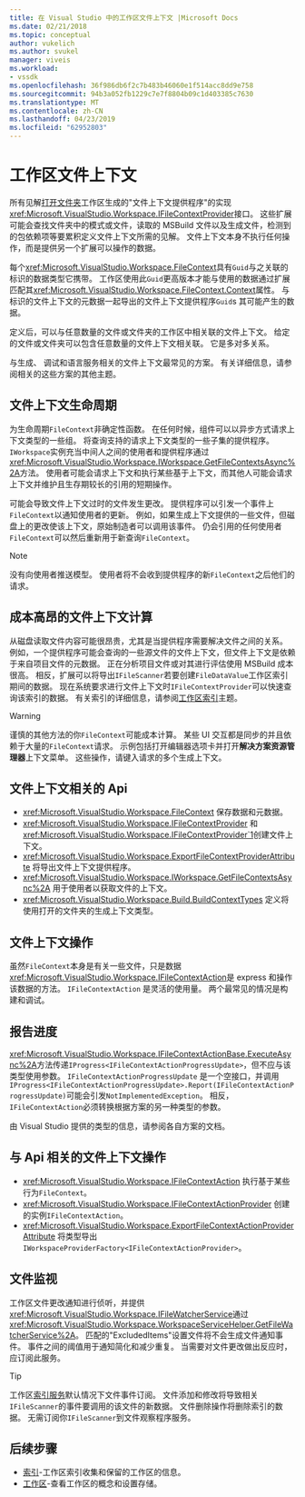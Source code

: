 ```yaml
---
title: 在 Visual Studio 中的工作区文件上下文 |Microsoft Docs
ms.date: 02/21/2018
ms.topic: conceptual
author: vukelich
ms.author: svukel
manager: viveis
ms.workload:
- vssdk
ms.openlocfilehash: 36f986db6f2c7b483b46060e1f514acc8dd9e758
ms.sourcegitcommit: 94b3a052fb1229c7e7f8804b09c1d403385c7630
ms.translationtype: MT
ms.contentlocale: zh-CN
ms.lasthandoff: 04/23/2019
ms.locfileid: "62952803"
---
```

# <a name="workspace-file-contexts"></a>工作区文件上下文

所有见解[打开文件夹](../ide/develop-code-in-visual-studio-without-projects-or-solutions.md)工作区生成的"文件上下文提供程序"的实现<xref:Microsoft.VisualStudio.Workspace.IFileContextProvider>接口。 这些扩展可能会查找文件夹中的模式或文件，读取的 MSBuild 文件以及生成文件，检测到的包依赖项等要累积定义文件上下文所需的见解。 文件上下文本身不执行任何操作，而是提供另一个扩展可以操作的数据。

每个<xref:Microsoft.VisualStudio.Workspace.FileContext>具有`Guid`与之关联的标识的数据类型它携带。 工作区使用此`Guid`更高版本才能与使用的数据通过扩展匹配其<xref:Microsoft.VisualStudio.Workspace.FileContext.Context>属性。 与标识的文件上下文的元数据一起导出的文件上下文提供程序`Guid`s 其可能产生的数据。

定义后，可以与任意数量的文件或文件夹的工作区中相关联的文件上下文。 给定的文件或文件夹可以包含任意数量的文件上下文相关联。 它是多对多关系。

与生成、 调试和语言服务相关的文件上下文最常见的方案。 有关详细信息，请参阅相关的这些方案的其他主题。

## <a name="file-context-lifecycle"></a>文件上下文生命周期

为生命周期`FileContext`非确定性函数。 在任何时候，组件可以以异步方式请求上下文类型的一些组。 将查询支持的请求上下文类型的一些子集的提供程序。 `IWorkspace`实例充当中间人之间的使用者和提供程序通过<xref:Microsoft.VisualStudio.Workspace.IWorkspace.GetFileContextsAsync%2A>方法。 使用者可能会请求上下文和执行某些基于上下文，而其他人可能会请求上下文并维护且生存期较长的引用的短期操作。

可能会导致文件上下文过时的文件发生更改。 提供程序可以引发一个事件上`FileContext`以通知使用者的更新。 例如，如果生成上下文提供的一些文件，但磁盘上的更改使该上下文，原始制造者可以调用该事件。 仍会引用的任何使用者`FileContext`可以然后重新用于新查询`FileContext`。

>[!NOTE]
>没有向使用者推送模型。 使用者将不会收到提供程序的新`FileContext`之后他们的请求。

## <a name="expensive-file-context-computations"></a>成本高昂的文件上下文计算

从磁盘读取文件内容可能很昂贵，尤其是当提供程序需要解决文件之间的关系。 例如，一个提供程序可能会查询的一些源文件的文件上下文，但文件上下文是依赖于来自项目文件的元数据。 正在分析项目文件或对其进行评估使用 MSBuild 成本很高。 相反，扩展可以将导出`IFileScanner`若要创建`FileDataValue`工作区索引期间的数据。 现在系统要求进行文件上下文时`IFileContextProvider`可以快速查询该索引的数据。 有关索引的详细信息，请参阅[工作区索引](workspace-indexing.md)主题。

>[!WARNING]
>谨慎的其他方法的你`FileContext`可能成本计算。 某些 UI 交互都是同步的并且依赖于大量的`FileContext`请求。 示例包括打开编辑器选项卡并打开**解决方案资源管理器**上下文菜单。 这些操作，请键入请求的多个生成上下文。

## <a name="file-context-related-apis"></a>文件上下文相关的 Api

- <xref:Microsoft.VisualStudio.Workspace.FileContext> 保存数据和元数据。
- <xref:Microsoft.VisualStudio.Workspace.IFileContextProvider> 和<xref:Microsoft.VisualStudio.Workspace.IFileContextProvider`1>创建文件上下文。
- <xref:Microsoft.VisualStudio.Workspace.ExportFileContextProviderAttribute> 将导出文件上下文提供程序。
- <xref:Microsoft.VisualStudio.Workspace.IWorkspace.GetFileContextsAsync%2A> 用于使用者以获取文件的上下文。
- <xref:Microsoft.VisualStudio.Workspace.Build.BuildContextTypes> 定义将使用打开的文件夹的生成上下文类型。

## <a name="file-context-actions"></a>文件上下文操作

虽然`FileContext`本身是有关一些文件，只是数据<xref:Microsoft.VisualStudio.Workspace.IFileContextAction>是 express 和操作该数据的方法。 `IFileContextAction` 是灵活的使用量。 两个最常见的情况是构建和调试。

## <a name="reporting-progress"></a>报告进度

<xref:Microsoft.VisualStudio.Workspace.IFileContextActionBase.ExecuteAsync%2A>方法传递`IProgress<IFileContextActionProgressUpdate>`，但不应与该类型使用参数。 `IFileContextActionProgressUpdate` 是一个空接口，并调用`IProgress<IFileContextActionProgressUpdate>.Report(IFileContextActionProgressUpdate)`可能会引发`NotImplementedException`。 相反，`IFileContextAction`必须转换根据方案的另一种类型的参数。

由 Visual Studio 提供的类型的信息，请参阅各自方案的文档。

## <a name="file-context-action-related-apis"></a>与 Api 相关的文件上下文操作

- <xref:Microsoft.VisualStudio.Workspace.IFileContextAction> 执行基于某些行为`FileContext`。
- <xref:Microsoft.VisualStudio.Workspace.IFileContextActionProvider> 创建的实例`IFileContextAction`。
- <xref:Microsoft.VisualStudio.Workspace.ExportFileContextActionProviderAttribute> 将类型导出`IWorkspaceProviderFactory<IFileContextActionProvider>`。

## <a name="file-watching"></a>文件监视

工作区文件更改通知进行侦听，并提供<xref:Microsoft.VisualStudio.Workspace.IFileWatcherService>通过<xref:Microsoft.VisualStudio.Workspace.WorkspaceServiceHelper.GetFileWatcherService%2A>。 匹配的"ExcludedItems"设置文件将不会生成文件通知事件。 事件之间的阈值用于通知简化和减少重复。 当需要对文件更改做出反应时，应订阅此服务。

>[!TIP]
>工作区[索引服务](workspace-indexing.md)默认情况下文件事件订阅。 文件添加和修改将导致相关`IFileScanner`的事件要调用的该文件的新数据。 文件删除操作将删除索引的数据。 无需订阅你`IFileScanner`到文件观察程序服务。

## <a name="next-steps"></a>后续步骤

* [索引](workspace-indexing.md)-工作区索引收集和保留的工作区的信息。
* [工作区](workspaces.md)-查看工作区的概念和设置存储。
